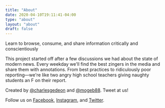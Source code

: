 ```yaml
---
title: "About"
date: 2020-04-10T19:11:41-04:00
type: "about"
layout: "about"
draft: false
---
```


Learn to browse, consume, and share information critically and conscientiously

This project started off after a few discussions we had about the state of modern news. Every weekday we'll find the best zingers in the media and share them with annotations. From best practices to ridiculously poor reporting—we're like two angry high school teachers giving naughty students an F on their report.

Created by [@charlesgedeon](https://twitter.com/charlesgedeon) and [@mogeb88](https://twitter.com/mogeb88). Tweet at us!

Follow us on [Facebook](https://www.facebook.com/thinkfirstnews/), [Instagram](https://www.instagram.com/thinkfirstnews/), and [Twitter](https://www.twitter.com/thinkfirstnews/).
